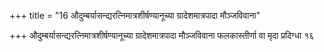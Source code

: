 +++
title = "16 औदुम्बर्यासन्द्यरत्निमात्रशीर्षण्यानूच्या ग्रादेशमात्रपादा मौञ्जविवाना"

+++
औदुम्बर्यासन्द्यरत्निमात्रशीर्षण्यानूच्या ग्रादेशमात्रपादा मौञ्जविवाना फलकास्तीर्णा वा मृदा प्रदिग्धा १६